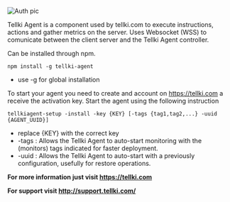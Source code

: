 ![Auth pic](http://i.imgur.com/qfPAzIC.png)

Tellki Agent is a component used by tellki.com to execute instructions, actions and gather metrics on the server.
Uses Websocket (WSS) to comunicate between the client server and the Tellki Agent controller.

Can be installed through npm.

```
npm install -g tellki-agent
```
* use -g for global installation

To start your agent you need to create and account on https://tellki.com a receive the activation key.
Start the agent using the following instruction

```
tellkiagent-setup -install -key {KEY} [-tags {tag1,tag2,...} -uuid {AGENT_UUID}]
```
* replace {KEY} with the correct key
* -tags : Allows the Tellki Agent to auto-start monitoring with the (monitors) tags indicated for faster deployment. 
* -uuid : Allows the Tellki Agent to auto-start with a previously configuration, usefully for restore operations.

**For more information just visit https://tellki.com**

**For support visit http://support.tellki.com/**
